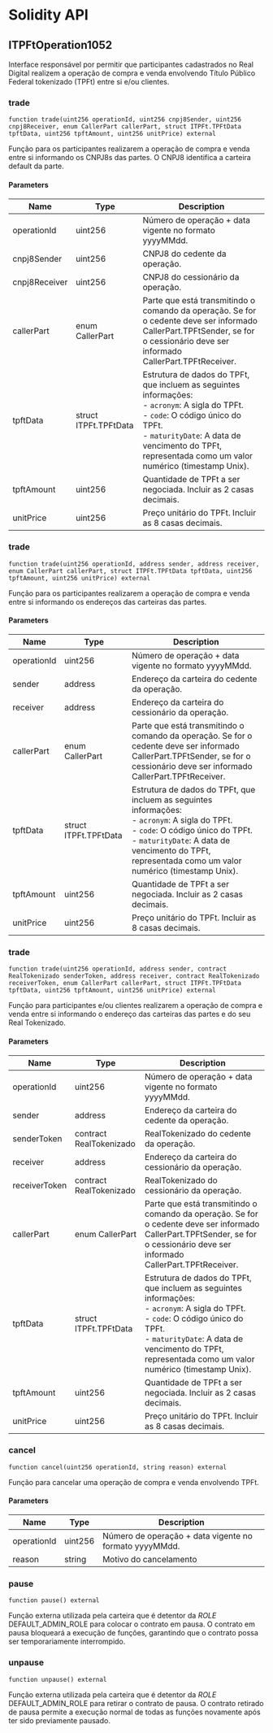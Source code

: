 # Solidity API

## ITPFtOperation1052

Interface responsável por permitir que participantes cadastrados no 
Real Digital realizem a operação de compra e venda envolvendo 
Título Público Federal tokenizado (TPFt) entre si e/ou clientes.

### trade

```solidity
function trade(uint256 operationId, uint256 cnpj8Sender, uint256 cnpj8Receiver, enum CallerPart callerPart, struct ITPFt.TPFtData tpftData, uint256 tpftAmount, uint256 unitPrice) external
```

Função para os participantes realizarem a operação de compra e venda entre 
si informando os CNPJ8s das partes. O CNPJ8 identifica a carteira default da parte.

#### Parameters

| Name | Type | Description |
| ---- | ---- | ----------- |
| operationId | uint256 | Número de operação + data vigente no formato yyyyMMdd. |
| cnpj8Sender | uint256 | CNPJ8 do cedente da operação. |
| cnpj8Receiver | uint256 | CNPJ8 do cessionário da operação. |
| callerPart | enum CallerPart | Parte que está transmitindo o comando da operação. Se for o cedente deve ser informado CallerPart.TPFtSender, se for o cessionário deve ser informado CallerPart.TPFtReceiver. |
| tpftData | struct ITPFt.TPFtData | Estrutura de dados do TPFt, que incluem as seguintes informações: <br />- `acronym`: A sigla do TPFt. <br />- `code`: O código único do TPFt. <br />- `maturityDate`: A data de vencimento do TPFt, representada como um valor numérico (timestamp Unix). |
| tpftAmount | uint256 | Quantidade de TPFt a ser negociada. Incluir as 2 casas decimais. |
| unitPrice | uint256 | Preço unitário do TPFt. Incluir as 8 casas decimais. |

### trade

```solidity
function trade(uint256 operationId, address sender, address receiver, enum CallerPart callerPart, struct ITPFt.TPFtData tpftData, uint256 tpftAmount, uint256 unitPrice) external
```

Função para os participantes realizarem a operação de compra e venda entre si informando os endereços das carteiras das partes.

#### Parameters

| Name | Type | Description |
| ---- | ---- | ----------- |
| operationId | uint256 | Número de operação + data vigente no formato yyyyMMdd. |
| sender | address | Endereço da carteira do cedente da operação. |
| receiver | address | Endereço da carteira do cessionário da operação. |
| callerPart | enum CallerPart | Parte que está transmitindo o comando da operação. Se for o cedente deve ser informado CallerPart.TPFtSender, se for o cessionário deve ser informado CallerPart.TPFtReceiver. |
| tpftData | struct ITPFt.TPFtData | Estrutura de dados do TPFt, que incluem as seguintes informações: <br />- `acronym`: A sigla do TPFt. <br />- `code`: O código único do TPFt. <br />- `maturityDate`: A data de vencimento do TPFt, representada como um valor numérico (timestamp Unix). |
| tpftAmount | uint256 | Quantidade de TPFt a ser negociada. Incluir as 2 casas decimais. |
| unitPrice | uint256 | Preço unitário do TPFt. Incluir as 8 casas decimais. |

### trade

```solidity
function trade(uint256 operationId, address sender, contract RealTokenizado senderToken, address receiver, contract RealTokenizado receiverToken, enum CallerPart callerPart, struct ITPFt.TPFtData tpftData, uint256 tpftAmount, uint256 unitPrice) external
```

Função para participantes e/ou clientes realizarem a operação de compra e venda entre si 
informando o endereço das carteiras das partes e do seu Real Tokenizado.

#### Parameters

| Name | Type | Description |
| ---- | ---- | ----------- |
| operationId | uint256 | Número de operação + data vigente no formato yyyyMMdd. |
| sender | address | Endereço da carteira do cedente da operação. |
| senderToken | contract RealTokenizado | RealTokenizado do cedente da operação. |
| receiver | address | Endereço da carteira do cessionário da operação. |
| receiverToken | contract RealTokenizado | RealTokenizado do cessionário da operação. |
| callerPart | enum CallerPart | Parte que está transmitindo o comando da operação. Se for o cedente deve ser informado CallerPart.TPFtSender, se for o cessionário deve ser informado CallerPart.TPFtReceiver. |
| tpftData | struct ITPFt.TPFtData | Estrutura de dados do TPFt, que incluem as seguintes informações: <br />- `acronym`: A sigla do TPFt. <br />- `code`: O código único do TPFt. <br />- `maturityDate`: A data de vencimento do TPFt, representada como um valor numérico (timestamp Unix). |
| tpftAmount | uint256 | Quantidade de TPFt a ser negociada. Incluir as 2 casas decimais. |
| unitPrice | uint256 | Preço unitário do TPFt. Incluir as 8 casas decimais. |

### cancel

```solidity
function cancel(uint256 operationId, string reason) external
```

Função para cancelar uma operação de compra e venda envolvendo TPFt.

#### Parameters

| Name | Type | Description |
| ---- | ---- | ----------- |
| operationId | uint256 | Número de operação + data vigente no formato yyyyMMdd. |
| reason | string | Motivo do cancelamento |

### pause

```solidity
function pause() external
```

Função externa utilizada pela carteira que é detentor da _ROLE_ DEFAULT_ADMIN_ROLE para colocar o contrato em pausa.
O contrato em pausa bloqueará a execução de funções, garantindo que o contrato possa ser temporariamente interrompido.

### unpause

```solidity
function unpause() external
```

Função externa utilizada pela carteira que é detentor da _ROLE_ DEFAULT_ADMIN_ROLE para retirar o contrato de pausa.
O contrato retirado de pausa permite a execução normal de todas as funções novamente após ter sido previamente pausado.

